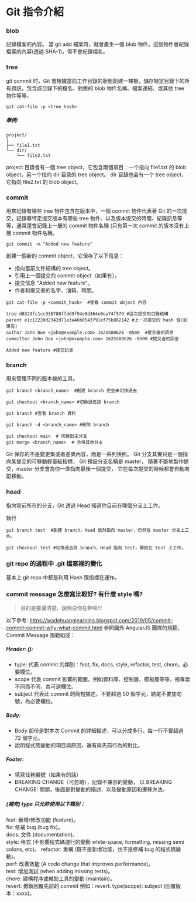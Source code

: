 # Git 指令介紹

### blob
記錄檔案的內容。 當 git add 檔案時，就會產生一個 blob 物件。這個物件會紀錄檔案的內容(透過 SHA-1)，但不會紀錄檔名。
### tree
git commit 时，Git 會根據當前工作目錄的狀態創建一棵樹，儲存特定目錄下的所有資訊，包含該目錄下的檔名、對應的 blob 物件名稱、檔案連結、或其他 tree 物件等等。
```
git cat-file -p <tree_hash>
```
##### 舉例:
```
project/
│
├── file1.txt
└── dir/
    └── file2.txt
```
project 目錄會有一個 tree object，它包含兩個項目：一个指向 file1.txt 的 blob object，另一个指向 dir 目录的 tree object。
dir 目錄也会有一个 tree object，它指向 file2.txt 的 blob object。

    
### commit
用來記錄有哪些 tree 物件包含在版本中，一個 commit 物件代表著 Git 的一次提交，記錄著特定提交版本有哪些 tree 物件、以及版本提交的時間、紀錄訊息等等，通常還會記錄上一層的 commit 物件名稱 (只有第一次 commit 的版本沒有上層 commit 物件名稱。

```
git commit -m "Added new feature"
```
創建一個新的 commit object，它保存了以下信息：
- 指向當前文件結構的 tree object。
- 引用上一個提交的 commit object（如果有）。
- 提交信息 "Added new feature"。
- 作者和提交者的名字、油箱、時間。


```
git cat-file -p <commit_hash>  #查看 commit object 內容
```

```
tree d8329fc1cc938780ffdd9f94e0d364e0ea74f579 #這次提交的目錄結構
parent e1c12220d2342d71a3a46b0543791ef75b862142 #上一次提交的 hash 值(如果有)
author John Doe <john@example.com> 1625580626 -0500  #提交者的訊息
committer John Doe <john@example.com> 1625580626 -0500 #提交者的訊息

Added new feature #提交訊息
```



### branch
用來管理不同的版本線的工具。
```
git branch <branch_name>  #創建 branch 但並未切換過去
```

```
git checkout <branch_name> #切換過去該 branch
```

```
git branch #查看 branch 資料
```

```
git branch -d <branch_name> #刪除 branch
```

```
git checkout main  # 切換到主分支
git merge <branch_name>  # 合併其他分支
```

Git 保存的不是變更集或者差異內容，而是一系列快照。
Git 分支其實只是一個指向某提交的可移動輕量級指標， Git 預設分支名稱是 master， 隨著不斷地製作提交，master 分支會為你一直指向最後一個提交， 它在每次提交的時候都會自動向前移動。



### head
指向當前所在的分支，Git 透過 Head 知道你目前在哪個分支上工作。

執行
```
git branch test  #創建 branch，Head 依然指向 master，仍然在 master 分支上工作。
```

```
git checkout test #切換過去該 branch，Head 指向 test，開始在 test 上工作。
```

### git repo 的過程中 .git 檔案裡的變化
基本上 git repo 中都是利用 Hash 跟指標在運作。

### commit message 怎麼寫比較好? 有什麼 style 嗎?
> 目的是要講清楚，說明白你在幹嘛!!!

以下參考: https://wadehuanglearning.blogspot.com/2019/05/commit-commit-commit-why-what-commit.html
參照國外 AngularJS 團隊的規範，Commit Message 規範組成：
##### Header: <type>(<scope>): <subject>
- type: 代表 commit 的類別：feat, fix, docs, style, refactor, test, chore，必要欄位。
- scope 代表 commit 影響的範圍，例如資料庫、控制層、模板層等等，視專案不同而不同，為可選欄位。
- subject 代表此 commit 的簡短描述，不要超過 50 個字元，結尾不要加句號，為必要欄位。

##### Body: 
- Body 部份是對本次 Commit 的詳細描述，可以分成多行，每一行不要超過 72 個字元。
- 說明程式碼變動的項目與原因，還有與先前行為的對比。

##### Footer: 
- 填寫任務編號（如果有的話）
- BREAKING CHANGE（可忽略），記錄不兼容的變動，
   以 BREAKING CHANGE: 開頭，後面是對變動的描述、以及變動原因和遷移方法。


##### (補充) type 只允許使用以下類別：
feat: 新增/修改功能 (feature)。  
fix: 修補 bug (bug fix)。  
docs: 文件 (documentation)。  
style: 格式 (不影響程式碼運行的變動 white-space, formatting, missing semi colons, etc)。 
refactor: 重構 (既不是新增功能，也不是修補 bug 的程式碼變動)。  
perf: 改善效能 (A code change that improves performance)。  
test: 增加測試 (when adding missing tests)。  
chore: 建構程序或輔助工具的變動 (maintain)。  
revert: 撤銷回覆先前的 commit 例如：revert: type(scope): subject (回覆版本：xxxx)。  

